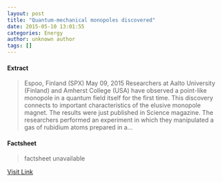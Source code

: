 ```yaml
---
layout: post
title: "Quantum-mechanical monopoles discovered"
date: 2015-05-10 13:01:55
categories: Energy
author: unknown author
tags: []
---
```



#### Extract
>Espoo, Finland (SPX) May 09, 2015 Researchers at Aalto University (Finland) and Amherst College (USA) have observed a point-like monopole in a quantum field itself for the first time. This discovery connects to important characteristics of the elusive monopole magnet. The results were just published in Science magazine. The researchers performed an experiment in which they manipulated a gas of rubidium atoms prepared in a...

#### Factsheet
>factsheet unavailable

[Visit Link](http://www.spacedaily.com/reports/Quantum_mechanical_monopoles_discovered_999.html)


